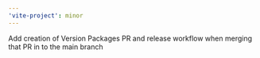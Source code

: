 ```yaml
---
'vite-project': minor
---
```


Add creation of Version Packages PR and release workflow when merging that PR in to the main branch
